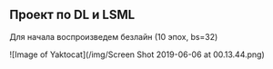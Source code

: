 ## Проект по DL и LSML

Для начала воспроизведем безлайн (10 эпох, bs=32)

![Image of Yaktocat](/img/Screen Shot 2019-06-06 at 00.13.44.png)
